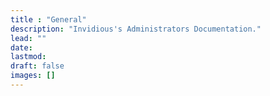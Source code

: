 ```yaml
---
title : "General"
description: "Invidious's Administrators Documentation."
lead: ""
date:
lastmod:
draft: false
images: []
---
```

